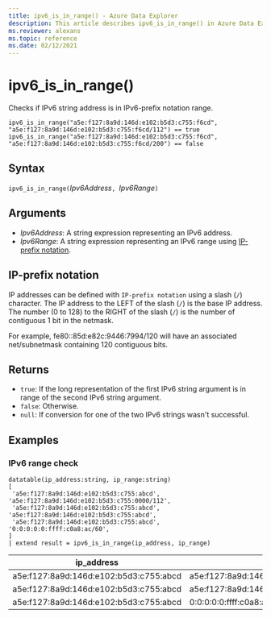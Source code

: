 ```yaml
---
title: ipv6_is_in_range() - Azure Data Explorer
description: This article describes ipv6_is_in_range() in Azure Data Explorer.
ms.reviewer: alexans
ms.topic: reference
ms.date: 02/12/2021
---
```

# ipv6_is_in_range()

Checks if IPv6 string address is in IPv6-prefix notation range.

```kusto
ipv6_is_in_range("a5e:f127:8a9d:146d:e102:b5d3:c755:f6cd", "a5e:f127:8a9d:146d:e102:b5d3:c755:f6cd/112") == true
ipv6_is_in_range("a5e:f127:8a9d:146d:e102:b5d3:c755:f6cd", "a5e:f127:8a9d:146d:e102:b5d3:c755:f6cd/200") == false
```

## Syntax

`ipv6_is_in_range(`*Ipv6Address*`, `*Ipv6Range*`)`

## Arguments

* *Ipv6Address*: A string expression representing an IPv6 address. 
* *Ipv6Range*: A string expression representing an IPv6 range using [IP-prefix notation](#ip-prefix-notation).

## IP-prefix notation

IP addresses can be defined with `IP-prefix notation` using a slash (`/`) character.
The IP address to the LEFT of the slash (`/`) is the base IP address. The number (0 to 128) to the RIGHT of the slash (`/`) is the number of contiguous 1 bit in the netmask. 

For example, fe80::85d:e82c:9446:7994/120 will have an associated net/subnetmask containing 120 contiguous bits.

## Returns

* `true`: If the long representation of the first IPv6 string argument is in range of the second IPv6 string argument.
* `false`: Otherwise.
* `null`: If conversion for one of the two IPv6 strings wasn't successful.

## Examples

### IPv6 range check

<!-- csl: https://help.kusto.windows.net/Samples -->
```kusto
datatable(ip_address:string, ip_range:string)
[
 'a5e:f127:8a9d:146d:e102:b5d3:c755:abcd',    'a5e:f127:8a9d:146d:e102:b5d3:c755:0000/112',
 'a5e:f127:8a9d:146d:e102:b5d3:c755:abcd',    'a5e:f127:8a9d:146d:e102:b5d3:c755:abcd',
 'a5e:f127:8a9d:146d:e102:b5d3:c755:abcd',    '0:0:0:0:0:ffff:c0a8:ac/60',
]
| extend result = ipv6_is_in_range(ip_address, ip_range)
```

|ip_address|ip_range|result|
|---|---|---|
|a5e:f127:8a9d:146d:e102:b5d3:c755:abcd|a5e:f127:8a9d:146d:e102:b5d3:c755:0000/112|True|
|a5e:f127:8a9d:146d:e102:b5d3:c755:abcd|a5e:f127:8a9d:146d:e102:b5d3:c755:abcd|True|
|a5e:f127:8a9d:146d:e102:b5d3:c755:abcd|0:0:0:0:0:ffff:c0a8:ac/60|False|
